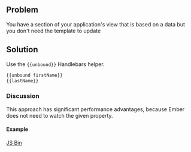 ## Problem
You have a section of your application's view that is based on a data but you don't need the template to update

## Solution
Use the `{{unbound}}` Handlebars helper.

```js
{{unbound firstName}}
{{lastName}}
```

### Discussion
This approach has significant performance advantages, because Ember does not need to watch the given property.

#### Example

<a class="jsbin-embed" href="http://jsbin.com/UDAnuLu/2/embed?js,output">JS Bin</a><script src="http://static.jsbin.com/js/embed.js"></script>